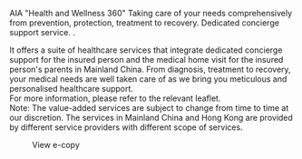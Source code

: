AIA "Health and Wellness 360" Taking care of your needs comprehensively from prevention, protection, treatment to recovery. Dedicated concierge support service. . 

It offers a suite of healthcare services that integrate
dedicated concierge support for the insured person and
the medical home visit for the insured person's parents
in Mainland China. From diagnosis, treatment to recovery,
your medical needs are well taken care of as we bring you
meticulous and personalised healthcare support.  
For more information, please refer to the
relevant leaflet.  
Note: The value-added services are subject to change
from time to time at our discretion. The services in
Mainland China and Hong Kong are provided by different
service providers with different scope of services.  
<figure>  
View e-copy  
</figure>